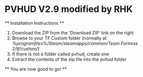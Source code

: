 # PVHUD V2.9 modified by RHK

** Installation Instructions **

1. Download the ZIP from the 'Download ZIP' link on the right
2. Browse to your TF Custom folder (normally at *%programfiles%/Steam/steamapps/common/Team Fortress 2/tf/custom/*)
3. If there is not a folder called pvhud, create one
4. Extract the contents of the zip file into the pvhud folder

** You are now good to go! **

